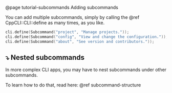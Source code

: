 @page tutorial-subcommands Adding subcommands

You can add multiple subcommands, simply by calling the @ref CppCLI::CLI::define
as many times, as you like.

````cpp
cli.define(Subcommand("project", "Manage projects."));
cli.define(Subcommand("config", "View and change the configuration."));
cli.define(Subcommand("about", "See version and contributors."));
````

## ⤵️ Nested subcommands

In more complex CLI apps, you may have to nest subcommands
under other subcommands.

To learn how to do that, read here: @ref subcommand-structure
